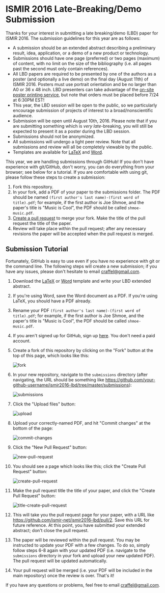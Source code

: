 # ISMIR 2016 Late-Breaking/Demo Submission

Thanks for your interest in submitting a late breaking/demo (LBD) paper for ISMIR 2016.
The submission guidelines for this year are as follows:

- A submission should be an extended abstract describing a preliminary result, idea, application, or a demo of a new product or technology.
- Submissions should have one page (preferred) or two pages (maximum) of content, with no limit on the size of the bibliography (i.e. all pages past the second must only contain references).
- All LBD papers are required to be presented by one of the authors as a poster (and optionally a live demo) on the final day (August 11th) of ISMIR 2016.  Posters must use portrait orientation and be no larger than A0 or 36 x 48 inch.  LBD presenters can take advantage of the [on-site poster printing service](https://wp.nyu.edu/ismir2016/participants-2/poster-printing-service/), but note that orders must be placed before 7/24 at 6:30PM EST!
- This year, the LBD session will be open to the public, so we particularly encourage submission of projects of interest to a broad/nonscientific audience.
- Submission will be open until August 10th, 2016.  Please note that if you are submitting something which is _very late_-breaking, you will still be expected to present it as a poster during the LBD session.
- Submissions should not be anonymized.
- All submissions will undergo a light peer review.  Note that all submissions and review will all be completely viewable by the public.
- Templates are available for [LaTeX](https://raw.githubusercontent.com/ismir-net/ismir2016-lbd/master/templates/ISMIR2016-LBD_tex_template.zip) and [Word](https://raw.githubusercontent.com/ismir-net/ismir2016-lbd/master/templates/ISMIR2016-LBD_word_template.zip).

This year, we are handling submissions through GitHub!
If you don't have experience with git/GitHub, don't worry, you can do everything from your browser; see below for a tutorial.
If you are comfortable with using git, please follow these steps to create a submission:

1. Fork this repository.
2. In your fork, add a PDF of your paper to the submissions folder.  The PDF should be named `(first author's last name)-(first word of title).pdf`; for example, if the first author is Joe Shmoe, and the paper's title is "Music is Cool", the PDF should be called `shmoe-music.pdf`.
3. [Create a pull request](https://github.com/ismir-net/ismir2016-lbd/pull/new/master) to merge your fork.  Make the title of the pull request the title of the paper.
4. Review will take place within the pull request; after any necessary revisions the paper will be accepted when the pull request is merged.

## Submission Tutorial

Fortunately, GitHub is easy to use even if you have no experience with git or the command line.
The following steps will create a new submission; if you have any issues, please don't hesitate to email [craffel@gmail.com](craffel@gmail.com).

1. Download the [LaTeX](https://raw.githubusercontent.com/ismir-net/ismir2016-lbd/master/templates/ISMIR2016-LBD_tex_template.zip) or [Word](https://raw.githubusercontent.com/ismir-net/ismir2016-lbd/master/templates/ISMIR2016-LBD_word_template.zip) template and write your LBD extended abstract.
1. If you're using Word, save the Word document as a PDF.  If you're using LaTeX, you should have a PDF already.
1. Rename your PDF `(first author's last name)-(first word of title).pdf`; for example, if the first author is Joe Shmoe, and the paper's title is "Music is Cool", the PDF should be called `shmoe-music.pdf`.
1. If you aren't signed up for GitHub, sign up [here](http://github.com/join).  You don't need a paid account.
1. Create a fork of this repository by clicking on the "Fork" button at the top of this page, which looks like this:

   ![fork](https://raw.githubusercontent.com/ismir-net/ismir2016-lbd/master/images/fork.png "Fork")
1. In your new repository, navigate to the `submissions` directory (after navigating, the URL should be something like https://github.com/your-github-username/ismir2016-lbd/tree/master/submissions):

   ![submissions](https://raw.githubusercontent.com/ismir-net/ismir2016-lbd/master/images/submissions.png "submissions")
1. Click the "Upload files" button:

   ![upload](https://raw.githubusercontent.com/ismir-net/ismir2016-lbd/master/images/upload.png "Upload")
1. Upload your correctly-named PDF, and hit "Commit changes" at the bottom of the page:

   ![commit-changes](https://raw.githubusercontent.com/ismir-net/ismir2016-lbd/master/images/commit-changes.png "Commit changes")
1. Click the "New Pull Request" button:

   ![new-pull-request](https://raw.githubusercontent.com/ismir-net/ismir2016-lbd/master/images/new-pull-request.png "New pull request")
1. You should see a page which looks like this; click the "Create Pull Request" button:

   ![create-pull-request](https://raw.githubusercontent.com/ismir-net/ismir2016-lbd/master/images/create-pull-request.png "Create pull request")
1. Make the pull request title the title of your paper, and click the "Create Pull Request" button:

   ![title-create-pull-request](https://raw.githubusercontent.com/ismir-net/ismir2016-lbd/master/images/title-create-pull-request.png "Title/create pull request")
1. This will take you the pull request page for your paper, with a URL like https://github.com/ismir-net/ismir2016-lbd/pull/2.  Save this URL for future reference.  At this point, you have submitted your extended abstract; don't close the pull request.
1. The paper will be reviewed within the pull request.  You may be instructed to update your PDF with a few changes.  To do so, simply follow steps 6-8 again with your updated PDF (i.e. navigate to the `submissions` directory in your fork and upload your new updated PDF).  The pull request will be updated automatically.
1. Your pull request will be merged (i.e. your PDF will be included in the main repository) once the review is over.  That's it!

If you have any questions or problems, feel free to email craffel@gmail.com.
